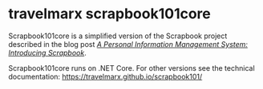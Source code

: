 # travelmarx scrapbook101core

Scrapbook101core is a simplified version of the Scrapbook project described in the blog post *[A Personal Information Management System: Introducing Scrapbook](http://blog.travelmarx.com/2017/12/a-personal-information-management-system-introducing-scrapbook.html)*. 

Scrapbook101core runs on .NET Core. For other versions see the technical documentation: https://travelmarx.github.io/scrapbook101/
